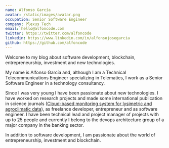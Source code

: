 ```yaml
---
name: Alfonso García
avatar: /static/images/avatar.png
occupation: Senior Software Engineer
company: Plexus Tech
email: hello@alfoncode.com
twitter: https://twitter.com/alfoncode
linkedin: https://www.linkedin.com/in/alfonsojosegarcia
github: https://github.com/alfoncode
---
```


Welcome to my blog about software development, blockchain, entrepreneurship, investment and new technologies.

My name is Alfonso García and, although I am a Technical Telecommunications Engineer specializing in Telematics, I work as a Senior Software Engineer in a technology consultancy.

Since I was very young I have been passionate about new technologies. I have worked on research projects and made some international publication in science journals ([Cloud-based monitoring system for lysimetric and agroclimatic data](https://link.springer.com/article/10.1007%2Fs11119-017-9542-5)), as freelance developer, entrepreneur and as software engineer. I have been technical lead and project manager of projects with up to 25 people and currently I belong to the devops architecture group of a major company in the banking sector.

In addition to software development, I am passionate about the world of entrepreneurship, investment and blockchain.
